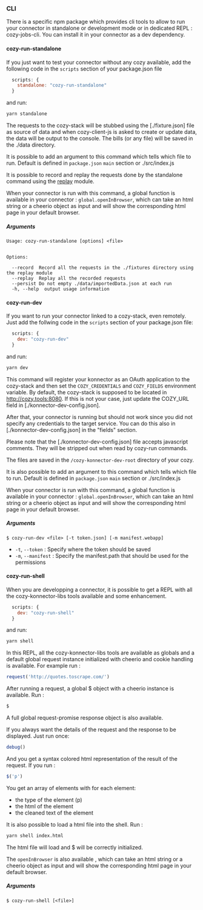 ### CLI

There is a specific npm package which provides cli tools to allow to run your connector in
standalone or development mode or in dedicated REPL : cozy-jobs-cli. You can install it in your connector as a dev
dependency.

#### cozy-run-standalone

If you just want to test your connector without any cozy available, add the following code in
the `scripts` section of your package.json file

```javascript
  scripts: {
    standalone: "cozy-run-standalone"
  }
```

and run:

```sh
yarn standalone
```

The requests to the cozy-stack will be stubbed using the [./fixture.json] file as source of data
and when cozy-client-js is asked to create or update data, the data will be output to the console.
The bills (or any file) will be saved in the ./data directory.

It is possible to add an argument to this command which tells which file to run. Default is
defined in `package.json` `main` section or ./src/index.js

It is possible to record and replay the requests done by the standalone command using the
[replay](https://github.com/assaf/node-replay) module.

When your connector is run with this command, a global function is available in your connector :
`global.openInBrowser`, which can take an html string or a cheerio object as input and will show
the corresponding html page in your default browser.

##### Arguments

```
Usage: cozy-run-standalone [options] <file>


Options:

  --record  Record all the requests in the ./fixtures directory using the replay module
  --replay  Replay all the recorded requests
  --persist Do not empty ./data/importedData.json at each run
  -h, --help  output usage information
```


#### cozy-run-dev

If you want to run your connector linked to a cozy-stack, even remotely. Just add the follwing code
in the `scripts` section of your package.json file:

```javascript
  scripts: {
    dev: "cozy-run-dev"
  }
```

and run:

```sh
yarn dev
```

This command will register your konnector as an OAuth application to the cozy-stack and then set the `COZY_CREDENTIALS` and `COZY_FIELDS` environment variable. By default,
the cozy-stack is supposed to be located in http://cozy.tools:8080. If this is not your case, just
update the COZY_URL field in [./konnector-dev-config.json].

After that, your connector is running but should not work since you did not specify any credentials to
the target service. You can do this also in [./konnector-dev-config.json] in the "fields" section.

Please note that the [./konnector-dev-config.json] file accepts javascript comments. They will be
stripped out when read by cozy-run commands.

The files are saved in the `/cozy-konnector-dev-root` directory of your cozy.

It is also possible to add an argument to this command which tells which file to run. Default is
defined in `package.json` `main` section or ./src/index.js

When your connector is run with this command, a global function is available in your connector :
`global.openInBrowser`, which can take an html string or a cheerio object as input and will show
the corresponding html page in your default browser.


##### Arguments

```
$ cozy-run-dev <file> [-t token.json] [-m manifest.webapp]
```

- `-t`, `--token` : Specify where the token should be saved
- `-m`, `--manifest` : Specify the manifest.path that should be used for the permissions

#### cozy-run-shell

When you are developping a connector, it is possible to get a REPL with all the cozy-konnector-libs
tools available and some enhancement.

```javascript
  scripts: {
    dev: "cozy-run-shell"
  }
```

and run:

```sh
yarn shell
```

In this REPL, all the cozy-konnector-libs tools are available as globals and a default global
request instance initialized with cheerio and cookie handling is available. For example run :

```javascript
request('http://quotes.toscrape.com/')
```

After running a request, a global $ object with a cheerio instance is available. Run :

```js
$
```

A full global request-promise response object is also available.

If you always want the details of the request and the response to be displayed. Just run once:

```js
debug()
```

And you get a syntax colored html representation of the result of the request.
If you run :

```js
$('p')
```

You get an array of elements with for each element:
- the type of the element (p)
- the html of the element
- the cleaned text of the element

It is also possible to load a html file into the shell. Run :

```sh
yarn shell index.html
```

The html file will load and $ will be correctly initialized.

The `openInBrowser` is also available , which can take an html string or a cheerio object as input and will show
the corresponding html page in your default browser.

##### Arguments

```
$ cozy-run-shell [<file>]
```
